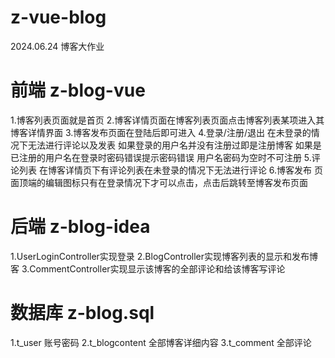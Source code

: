# z-vue-blog
2024.06.24 博客大作业

# 前端 z-blog-vue
1.博客列表页面就是首页
2.博客详情页面在博客列表页面点击博客列表某项进入其博客详情界面
3.博客发布页面在登陆后即可进入
4.登录/注册/退出
在未登录的情况下无法进行评论以及发表 
如果登录的用户名并没有注册过即是注册博客
如果是已注册的用户名在登录时密码错误提示密码错误
用户名密码为空时不可注册
5.评论列表
在博客详情页下有评论列表在未登录的情况下无法进行评论
6.博客发布
页面顶端的编辑图标只有在登录情况下才可以点击，点击后跳转至博客发布页面
# 后端 z-blog-idea
1.UserLoginController实现登录
2.BlogController实现博客列表的显示和发布博客
3.CommentController实现显示该博客的全部评论和给该博客写评论
# 数据库 z-blog.sql
1.t_user 账号密码
2.t_blogcontent 全部博客详细内容
3.t_comment 全部评论
  
    
